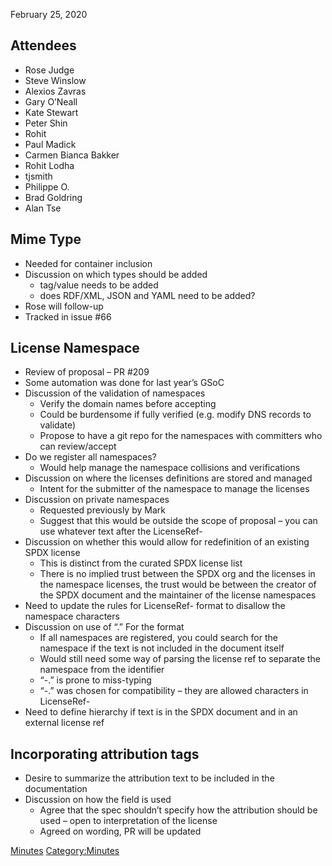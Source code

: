 February 25, 2020

## Attendees

  - Rose Judge
  - Steve Winslow
  - Alexios Zavras
  - Gary O’Neall
  - Kate Stewart
  - Peter Shin
  - Rohit
  - Paul Madick
  - Carmen Bianca Bakker
  - Rohit Lodha
  - tjsmith
  - Philippe O.
  - Brad Goldring
  - Alan Tse

## Mime Type

  - Needed for container inclusion
  - Discussion on which types should be added
      - tag/value needs to be added
      - does RDF/XML, JSON and YAML need to be added?
  - Rose will follow-up
  - Tracked in issue \#66

## License Namespace

  - Review of proposal – PR \#209
  - Some automation was done for last year’s GSoC
  - Discussion of the validation of namespaces
      - Verify the domain names before accepting
      - Could be burdensome if fully verified (e.g. modify DNS records
        to validate)
      - Propose to have a git repo for the namespaces with committers
        who can review/accept
  - Do we register all namespaces?
      - Would help manage the namespace collisions and verifications
  - Discussion on where the licenses definitions are stored and managed
      - Intent for the submitter of the namespace to manage the licenses
  - Discussion on private namespaces
      - Requested previously by Mark
      - Suggest that this would be outside the scope of proposal – you
        can use whatever text after the LicenseRef-
  - Discussion on whether this would allow for redefinition of an
    existing SPDX license
      - This is distinct from the curated SPDX license list
      - There is no implied trust between the SPDX org and the licenses
        in the namespace licenses, the trust would be between the
        creator of the SPDX document and the maintainer of the license
        namespaces
  - Need to update the rules for LicenseRef- format to disallow the
    namespace characters
  - Discussion on use of “.” For the format
      - If all namespaces are registered, you could search for the
        namespace if the text is not included in the document itself
      - Would still need some way of parsing the license ref to separate
        the namespace from the identifier
      - “-.” is prone to miss-typing
      - “-.” was chosen for compatibility – they are allowed characters
        in LicenseRef-
  - Need to define hierarchy if text is in the SPDX document and in an
    external license ref

## Incorporating attribution tags

  - Desire to summarize the attribution text to be included in the
    documentation
  - Discussion on how the field is used
      - Agree that the spec shouldn’t specify how the attribution should
        be used – open to interpretation of the license
      - Agreed on wording, PR will be updated

[Minutes](Category:Technical "wikilink")
[Category:Minutes](Category:Minutes "wikilink")
